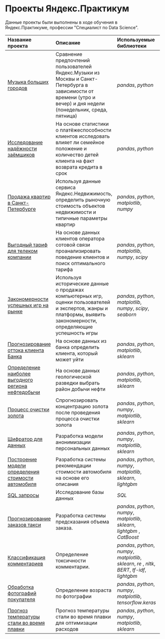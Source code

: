 # Проекты Яндекс.Практикум 
Данные проекты были выполнены в ходе обучения в Яндекс.Практикуме, профессии  "Специалист по Data Science".

| Название проекта | Описание | Используемые библиотеки | Тип задачи |
| :---------------------- | :---------------------- | :---------------------- | :---------------------- |
| [Музыка больших городов](yandex_music) | Сравнение предпочтений пользователей Яндекс.Музыки из Москвы и Санкт-Петербурга в зависимости от времени (утро и вечер) и дня недели (понедельник, среда, пятница)| *pandas*, *python*| Исследовательский анализ данных|
| [Исследование надёжности заёмщиков](borrower_reability) | На основе статистики о платёжеспособности клиентов исследовать влияет ли семейное положение и количество детей клиента на факт возврата кредита в срок| *pandas*, *python* |Исследовательский анализ данных|
| [Продажа квартир в Санкт-Петербурге](cost_of_apartments) | Используя данные сервиса Яндекс.Недвижимость, определить рыночную стоимость объектов недвижимости и типичные параметры квартир| *pandas*, *python*, *matplotlib*, *numpy* |Исследовательский анализ данных|
| [Выгодный тариф для телеком компании](best_tariff_for_customer) |На основе данных клиентов оператора сотовой связи проанализировать поведение клиентов и поиск оптимального тарифа| *pandas*, *python*, *matplotlib*, *numpy*, *scipy* |Исследовательский анализ данных|
| [Закономерности успешных игр на рынке](succesful_games) |Используя исторические данные о продажах компьютерных игр, оценки пользователей и экспертов, жанры и платформы, выявить закономерности, определяющие успешность игры | *pandas*, *python*, *matplotlib*, *numpy*, *scipy*, *seaborn* |Исследовательский анализ данных|
| [Прогнозирование оттока клиента Банка](churn_prediction) |На основе данных из банка определить клиента, который может уйти | *pandas*, *python*, *matplotlib*, *sklearn* |Классификация|
| [Определение наиболее выгодного региона нефтедобычи](best_region_for_oil_production) |На основе данных геологической разведки выбрать район добычи нефти | *pandas*, *python*, *matplotlib*, *sklearn* |Регрессия|
| [Процесс очистки золота](gold_enrichment) |Спрогнозировать концентрацию золота после проведения процесса очистки золота| *pandas*, *python*, *numpy*, *matplotlib*, *sklearn* |Регрессия|
| [Шифратор для данных](encryptor) |Разработка модели анонимизации персональных данных| *pandas*, *python*, *numpy*, *matplotlib*, *sklearn* |Регрессия|
| [Построение модели определения стоимости автомобиля](cars_price_prediction) |Разработка системы рекомендации стоимости автомобиля на основе его описания| *pandas*, *python*, *numpy*, *matplotlib*, *sklearn*, *lightgbm* |Регрессия|
| [SQL запросы](sql_requests) |Исследование базы данных| *SQL*|Запросы в базу данных|
| [Прогнозирование заказов такси](time_series) |Разработка системы предсказания объема заказа.| *pandas*, *python*, *numpy*, *matplotlib*, *sklearn*, *lightgbm* , *CatBoost*|Регрессия|
| [Классификация комментариев](NLP) |Определение токсичности комментарии.| *pandas*, *python*, *numpy*, *matplotlib*, *sklearn*, *re* , *nltk*, *BERT*, *tf-idf*, *lightgbm*|Классификация|
| [Обработка фотографий покупателя](CV_age) |Определение возраста по фотографии| *pandas*, *python*, *numpy*, *matplotlib*, *tensorflow.keras* |Компьютерное зрение|
| [Прогноз температуры стали во время плавки](steel_temperature_predictions) |Прогноз температуры стали во время плавки для оптимизации расходов| *pandas*, *python*, *numpy*, *matplotlib*, *sklearn* |Регрессия|
